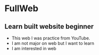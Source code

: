 # FullWeb
## Learn built website beginner

- This web I was practice from YouTube.
- I am not major on web but I want to learn
- I am interested in web
